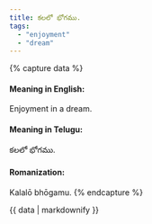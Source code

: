 ```yaml
---
title: కలలో భోగము.
tags:
  - "enjoyment"
  - "dream"
---
```


{% capture data %}
#### Meaning in English:
Enjoyment in a dream.

#### Meaning in Telugu:
కలలో భోగము.

#### Romanization:
Kalalō bhōgamu.
{% endcapture %}

{{ data | markdownify }}

